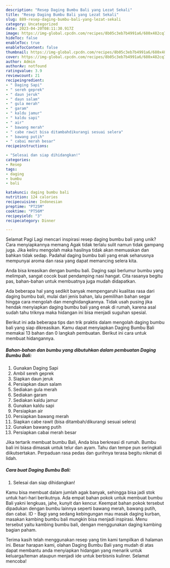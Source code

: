```yaml
---
description: "Resep Daging Bumbu Bali yang Lezat Sekali"
title: "Resep Daging Bumbu Bali yang Lezat Sekali"
slug: 889-resep-daging-bumbu-bali-yang-lezat-sekali
category: Uncategorized
date: 2023-04-20T08:11:30.917Z
image: https://img-global.cpcdn.com/recipes/8b05c3eb7b4991a6/680x482cq70/daging-bumbu-bali-foto-resep-utama.jpg
hideToc: false
enableToc: true
enableTocContent: false
thumbnail: https://img-global.cpcdn.com/recipes/8b05c3eb7b4991a6/680x482cq70/daging-bumbu-bali-foto-resep-utama.jpg
cover: https://img-global.cpcdn.com/recipes/8b05c3eb7b4991a6/680x482cq70/daging-bumbu-bali-foto-resep-utama.jpg
author: Admin
authorAv: notfound
ratingvalue: 3.9
reviewcount: 21
recipeingredient:
- " Daging Sapi"
- " sereh geprek"
- " daun jeruk"
- " daun salam"
- " gula merah"
- " garam"
- " kaldu jamur"
- " kaldu sapi"
- " air"
- " bawang merah"
- " cabe rawit bisa ditambahdikurangi sesuai selera"
- " bawang putih"
- " cabai merah besar"
recipeinstructions:

- "Selesai dan siap dihidangkan!"
categories:
- Resep
tags:
- daging
- bumbu
- bali

katakunci: daging bumbu bali 
nutrition: 124 calories
recipecuisine: Indonesian
preptime: "PT25M"
cooktime: "PT56M"
recipeyield: "3"
recipecategory: Dinner

---
```



Selamat Pagi Lagi mencari inspirasi resep daging bumbu bali yang unik? Cara menyiapkannya memang Agak tidak terlalu sulit namun tidak gampang juga. Jika keliru mengolah maka hasilnya tidak akan memuaskan dan bahkan tidak sedap. Padahal daging bumbu bali yang enak seharusnya mempunyai aroma dan rasa yang dapat memancing selera kita.


Anda bisa kreasikan dengan bumbu bali. Daging sapi berlumur bumbu yang melimpah, sangat cocok buat pendamping nasi hangat. Cita rasanya begitu pas, bahan-bahan untuk membuatnya juga mudah didapatkan.

Ada beberapa hal yang sedikit banyak mempengaruhi kualitas rasa dari daging bumbu bali, mulai dari jenis bahan, lalu pemilihan bahan segar hingga cara mengolah dan menghidangkannya. Tidak usah pusing jika hendak menyiapkan daging bumbu bali yang enak di rumah, karena asal sudah tahu triknya maka hidangan ini bisa menjadi suguhan spesial.


Berikut ini ada beberapa tips dan trik praktis dalam mengolah daging bumbu bali yang siap dikreasikan. Kamu dapat menyiapkan Daging Bumbu Bali memakai 13 bahan dan 0 langkah pembuatan. Berikut ini cara untuk membuat hidangannya.

<!--inarticleads1-->

##### Bahan-bahan dan bumbu yang dibutuhkan dalam pembuatan Daging Bumbu Bali:

1. Gunakan  Daging Sapi
1. Ambil  sereh geprek
1. Siapkan  daun jeruk
1. Persiapkan  daun salam
1. Sediakan  gula merah
1. Sediakan  garam
1. Sediakan  kaldu jamur
1. Gunakan  kaldu sapi
1. Persiapkan  air
1. Persiapkan  bawang merah
1. Siapkan  cabe rawit (bisa ditambah/dikurangi sesuai selera)
1. Gunakan  bawang putih
1. Persiapkan  cabai merah besar


Jika tertarik membuat bumbu Bali, Anda bisa berkreasi di rumah. Bumbu bali ini biasa dimasak untuk telur dan ayam. Tahu dan tempe pun seringkali diikutsertakan. Perpaduan rasa pedas dan gurihnya terasa begitu nikmat di lidah. 

<!--inarticleads2-->

##### Cara buat Daging Bumbu Bali:


1. Selesai dan siap dihidangkan!

Kamu bisa membuat dalam jumlah agak banyak, sehingga bisa jadi stok untuk hari-hari berikutnya. Ada empat bahan pokok untuk membuat bumbu Bali yakni lengkuas, jahe, kunyit dan kencur. Keempat bahan pokok tersebut dipadukan dengan bumbu lainnya seperti bawang merah, bawang putih, dan cabai. ID - Bagi yang sedang kebingungan mau masak daging kurban, masakan kambing bumbu bali mungkin bisa menjadi inspirasi. Menu tersebut yaitu kambing bumbu bali, dengan menggunakan daging kambing bagian paham. 

Terima kasih telah menggunakan resep yang tim kami tampilkan di halaman ini. Besar harapan kami, olahan Daging Bumbu Bali yang mudah di atas dapat membantu anda menyiapkan hidangan yang menarik untuk keluarga/teman ataupun menjadi ide untuk berbisnis kuliner. Selamat mencoba!
